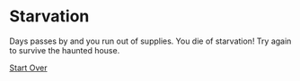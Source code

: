 # Starvation  
Days passes by and you run out of supplies. You die of starvation! Try again to survive the haunted house.  

[Start Over](live-die.md)